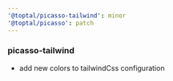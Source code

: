 ```yaml
---
'@toptal/picasso-tailwind': minor
'@toptal/picasso': patch
---
```


### picasso-tailwind

- add new colors to tailwindCss configuration
